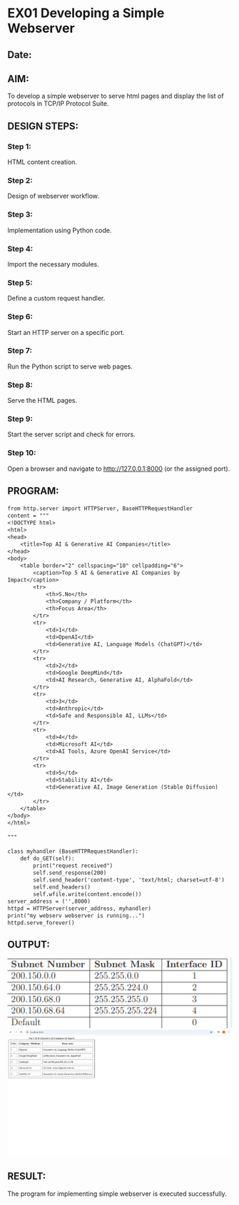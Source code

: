 # EX01 Developing a Simple Webserver
## Date:

## AIM:
To develop a simple webserver to serve html pages and display the list of protocols in TCP/IP Protocol Suite.

## DESIGN STEPS:
### Step 1: 
HTML content creation.

### Step 2:
Design of webserver workflow.

### Step 3:
Implementation using Python code.

### Step 4:
Import the necessary modules.

### Step 5:
Define a custom request handler.

### Step 6:
Start an HTTP server on a specific port.

### Step 7:
Run the Python script to serve web pages.

### Step 8:
Serve the HTML pages.

### Step 9:
Start the server script and check for errors.

### Step 10:
Open a browser and navigate to http://127.0.0.1:8000 (or the assigned port).

## PROGRAM:
```
from http.server import HTTPServer, BaseHTTPRequestHandler
content = """
<!DOCTYPE html>
<html>
<head>
    <title>Top AI & Generative AI Companies</title>
</head>
<body>
    <table border="2" cellspacing="10" cellpadding="6">
        <caption>Top 5 AI & Generative AI Companies by Impact</caption>
        <tr>
            <th>S.No</th>
            <th>Company / Platform</th>
            <th>Focus Area</th>
        </tr>
        <tr>
            <td>1</td>
            <td>OpenAI</td>
            <td>Generative AI, Language Models (ChatGPT)</td>
        </tr>
        <tr>
            <td>2</td>
            <td>Google DeepMind</td>
            <td>AI Research, Generative AI, AlphaFold</td>
        </tr>
        <tr>
            <td>3</td>
            <td>Anthropic</td>
            <td>Safe and Responsible AI, LLMs</td>
        </tr>
        <tr>
            <td>4</td>
            <td>Microsoft AI</td>
            <td>AI Tools, Azure OpenAI Service</td>
        </tr>
        <tr>
            <td>5</td>
            <td>Stability AI</td>
            <td>Generative AI, Image Generation (Stable Diffusion)</td>
        </tr>
    </table>
</body>
</html>

"""

class myhandler (BaseHTTPRequestHandler):
    def do_GET(self):
        print("request received")
        self.send_response(200)
        self.send_header('content-type', 'text/html; charset=utf-8')
        self.end_headers()
        self.wfile.write(content.encode())
server_address = ('',8000)
httpd = HTTPServer(server_address, myhandler)
print("my webserv webserver is running...")
httpd.serve_forever()
```



## OUTPUT:
![alt text](<Screenshot 2025-10-04 090607.png>)
![alt text](<Screenshot 2025-10-05 192158.png>)
## RESULT:
The program for implementing simple webserver is executed successfully.
